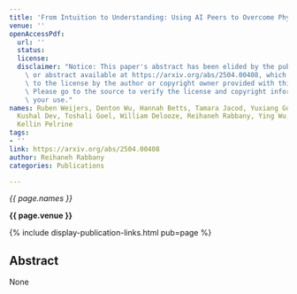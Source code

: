 ```yaml
---
title: 'From Intuition to Understanding: Using AI Peers to Overcome Physics Misconceptions'
venue: ''
openAccessPdf:
  url: ''
  status:
  license:
  disclaimer: "Notice: This paper's abstract has been elided by the publisher. Paper\
    \ or abstract available at https://arxiv.org/abs/2504.00408, which is subject\
    \ to the license by the author or copyright owner provided with this content.\
    \ Please go to the source to verify the license and copyright information for\
    \ your use."
names: Ruben Weijers, Denton Wu, Hannah Betts, Tamara Jacod, Yuxiang Guan, Vidya Sujaya,
  Kushal Dev, Toshali Goel, William Delooze, Reihaneh Rabbany, Ying Wu, J. Godbout,
  Kellin Pelrine
tags:
- ''
link: https://arxiv.org/abs/2504.00408
author: Reihaneh Rabbany
categories: Publications

---
```


*{{ page.names }}*

**{{ page.venue }}**

{% include display-publication-links.html pub=page %}

## Abstract

None